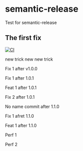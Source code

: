 # semantic-release
Test for semantic-release

## The first fix


[![CI](https://github.com/shampoon/semantic-release/actions/workflows/action.yml/badge.svg)](https://github.com/shampoon/semantic-release/actions/workflows/action.yml)


new trick
new new trick

Fix 1 after v1.0.0

Fix 1 after 1.0.1

Feat 1 after 1.0.1 

Fix 2 after 1.0.1

No name commit after 1.1.0

Fix 1 afret 1.1.0

Feat 1 after 1.1.0

Perf 1 

Perf 2
